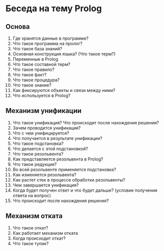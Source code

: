 # Беседа на тему Prolog
## Основа
1. Где хранятся данные в программе?
2. Что такое программа на пролог?
3. Что такое база знаний?
4. Основная конструкция языка? (Что такое терм?)
5. Переменные в Prolog
6. Что такое составной терм?
7. Что такое правило?
8. Что такое факт?
9. Что такое процедура?
10. Что такое знание?
11. Как фиксируются объекты и связи между ними?
12. Что используется в Prolog?

## Механизм унификации
1. Что такое унификация? Что происходит после нахождения решения?
2. Зачем проводится унификация?
3. Что с чем унифицируется?
4. Что получается в результате унификации?
5. Что такое подстановка?
6. Что делается с этой подстановкой?
7. Что такое резольвента?
8. Как представляется резольвента в Prolog?
9. Что такое редукция?
10. Во всей резольвенте применяется подстановка?
11. Как изменяется резольвента?
12. Как растет стек в процессе обработки резольвенты?
13. Чем завершается унификация?
14. Когда будет получен ответ и что будет дальше? (условие получения ответа на вопрос)
15. Что происходит после нахождения решения?

## Механизм отката
1. Что такое откат?
2. Как работает механизм отката
3. Когда происходит откат?
4. Что такое тупик?